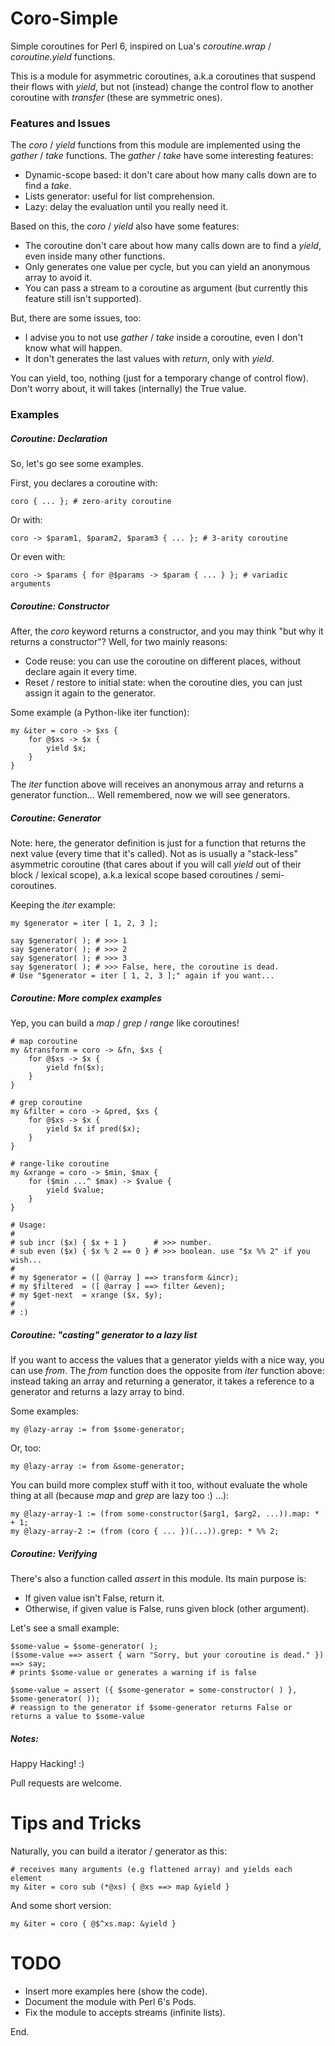 Coro-Simple
===========

Simple coroutines for Perl 6, inspired on Lua's *coroutine.wrap* / *coroutine.yield* functions.

This is a module for asymmetric coroutines, a.k.a coroutines that suspend their flows
with *yield*, but not (instead) change the control flow to another coroutine with *transfer* (these
are symmetric ones).





### Features and Issues ###

The *coro* / *yield* functions from this module are implemented using the *gather* / *take* functions.
The *gather* / *take* have some interesting features:

* Dynamic-scope based: it don't care about how many calls down are to find a *take*.
* Lists generator: useful for list comprehension.
* Lazy: delay the evaluation until you really need it.


Based on this, the *coro* / *yield* also have some features:

* The coroutine don't care about how many calls down are to find a *yield*, even inside many other functions.
* Only generates one value per cycle, but you can yield an anonymous array to avoid it.
* You can pass a stream to a coroutine as argument (but currently this feature still isn't supported).


But, there are some issues, too:

* I advise you to not use *gather* / *take* inside a coroutine, even I don't know what will happen.
* It don't generates the last values with *return*, only with *yield*.


You can yield, too, nothing (just for a temporary change of control flow). Don't worry about,
it will takes (internally) the True value.





### Examples ###

##### Coroutine: Declaration #####

So, let's go see some examples.

First, you declares a coroutine with:

```perl6
coro { ... }; # zero-arity coroutine
```

Or with:

```perl6
coro -> $param1, $param2, $param3 { ... }; # 3-arity coroutine
```

Or even with:

```perl6
coro -> $params { for @$params -> $param { ... } }; # variadic arguments
```


##### Coroutine: Constructor #####

After, the *coro* keyword returns a constructor, and you may think "but why it returns a constructor"?
Well, for two mainly reasons:

* Code reuse: you can use the coroutine on different places, without declare again it every time.
* Reset / restore to initial state: when the coroutine dies, you can just assign it again to the generator.

Some example (a Python-like iter function):

```perl6
my &iter = coro -> $xs {
    for @$xs -> $x {
        yield $x;
    }
}
```

The *iter* function above will receives an anonymous array and returns a generator function... Well remembered,
now we will see generators.





##### Coroutine: Generator #####

Note: here, the generator definition is just for a function that returns the next value (every time that it's called).
Not as is usually a "stack-less" asymmetric coroutine (that cares about if you will call *yield* out of their block / lexical scope),
a.k.a lexical scope based coroutines / semi-coroutines.

Keeping the *iter* example:

```perl6
my $generator = iter [ 1, 2, 3 ];

say $generator( ); # >>> 1
say $generator( ); # >>> 2
say $generator( ); # >>> 3
say $generator( ); # >>> False, here, the coroutine is dead.
# Use "$generator = iter [ 1, 2, 3 ];" again if you want...
```





##### Coroutine: More complex examples #####

Yep, you can build a *map* / *grep* / *range* like coroutines!

```perl6
# map coroutine
my &transform = coro -> &fn, $xs {
    for @$xs -> $x {
        yield fn($x);
    }
}

# grep coroutine
my &filter = coro -> &pred, $xs {
    for @$xs -> $x {
        yield $x if pred($x);
    }
}

# range-like coroutine
my &xrange = coro -> $min, $max {
    for ($min ...^ $max) -> $value {
        yield $value;
    }
}

# Usage:
#
# sub incr ($x) { $x + 1 }      # >>> number.
# sub even ($x) { $x % 2 == 0 } # >>> boolean. use "$x %% 2" if you wish...
#
# my $generator = ([ @array ] ==> transform &incr);
# my $filtered  = ([ @array ] ==> filter &even);
# my $get-next  = xrange ($x, $y);
#
# :)
```





##### Coroutine: "casting" generator to a lazy list #####

If you want to access the values that a generator yields with a nice way, you can use *from*.
The *from* function does the opposite from *iter* function above: instead taking an array and returning a
generator, it takes a reference to a generator and returns a lazy array to bind.

Some examples:

```perl6
my @lazy-array := from $some-generator;
```

Or, too:

```perl6
my @lazy-array := from &some-generator;
```

You can build more complex stuff with it too, without evaluate the whole thing at all (because *map* and *grep* are lazy too :) ...):

```perl6
my @lazy-array-1 := (from some-constructor($arg1, $arg2, ...)).map: * + 1;
my @lazy-array-2 := (from (coro { ... })(...)).grep: * %% 2;
```





##### Coroutine: Verifying #####

There's also a function called *assert* in this module. Its main purpose is:

* If given value isn't False, return it.
* Otherwise, if given value is False, runs given block (other argument).

Let's see a small example:

```perl6
$some-value = $some-generator( );
($some-value ==> assert { warn "Sorry, but your coroutine is dead." }) ==> say;
# prints $some-value or generates a warning if is false

$some-value = assert ({ $some-generator = some-constructor( ) }, $some-generator( ));
# reassign to the generator if $some-generator returns False or returns a value to $some-value
```






##### Notes: #####

Happy Hacking! :)

Pull requests are welcome.






Tips and Tricks
===============

Naturally, you can build a iterator / generator as this:

```perl6
# receives many arguments (e.g flattened array) and yields each element
my &iter = coro sub (*@xs) { @xs ==> map &yield }
```

And some short version:
```perl6
my &iter = coro { @$^xs.map: &yield }
```






TODO
====

* Insert more examples here (show the code).
* Document the module with Perl 6's Pods.
* Fix the module to accepts streams (infinite lists).






End.
